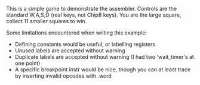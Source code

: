 This is a simple game to demonstrate the assembler. Controls are the standard W,A,S,D (real keys, not Chip8 keys). You are the large square, collect 11 smaller squares to win.

Some limitations encountered when writing this example:
* Defining constants would be useful, or labelling registers
* Unused labels are accepted without warning
* Duplicate labels are accepted without warning (I had two 'wait_timer's at one point)
* A specific breakpoint instr would be nice, though you can at least trace by inserting invalid opcodes with .word
